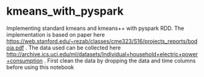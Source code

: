 # kmeans_with_pyspark
Implementing standard kmeans and kmeans++ with pyspark RDD. The implementation is based on paper here https://web.stanford.edu/~rezab/classes/cme323/S16/projects_reports/bodoia.pdf . The data used can be collected here http://archive.ics.uci.edu/ml/datasets/Individual+household+electric+power+consumption . First clean the data by dropping the data and time columns before using this notebook
